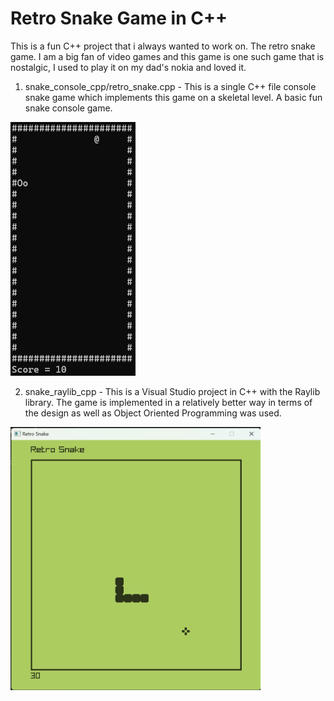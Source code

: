 # Retro Snake Game in C++
This is a fun C++ project that i always wanted to work on. The retro snake game.  I am a big fan of video games and this game is one such game that is nostalgic, I used to play it on my dad's nokia and loved it. 

1. snake_console_cpp/retro_snake.cpp - This is a single C++ file console snake game which implements this game on a skeletal level. A basic fun snake console game.
 <img src="screenshots/snake_console.png" width="200" />

2. snake_raylib_cpp - This is a Visual Studio project in C++ with the Raylib library. The game is implemented in a relatively better way in terms of the design as well as Object Oriented Programming was used.
 <img src="screenshots/snake_raylib.png" width="400" />
